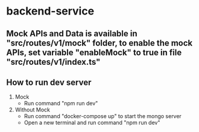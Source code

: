 # backend-service

## Mock APIs and Data is available in  "src/routes/v1/mock" folder, to enable the mock APIs, set variable "enableMock" to true  in file "src/routes/v1/index.ts"

## How to run dev server

1. Mock 
    - Run command "npm run dev"
2. Without Mock
    - Run command "docker-compose up" to start the mongo server
    - Open a new terminal and run command "npm run dev"